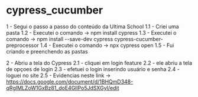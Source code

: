 # cypress_cucumber

1 - Segui o passo a passo do conteúdo da Ultima School
1.1 - Criei uma pasta 
1.2 - Executei o comando -> npm install cypress
1.3 - Executei o comando -> npm install --save-dev cypress cypress-cucumber-preprocessor
1.4 - Executei o comando -> npx cypress open
1.5 - Fui criando e preenchendo as pastas

2 - Abriu a tela do Cypress
2.1 - cliquei em login feature
2.2 - ele abriu a tela de opçoes de login
2.3 - efetuei o login inserindo usuário e senha
2.4 - loguei no site
2.5 - Evidencias neste link -> https://docs.google.com/document/d/1BHQmD348-qRgIMLZoW1GxBz81_doE4GllPo5JdSXGyI/edit


